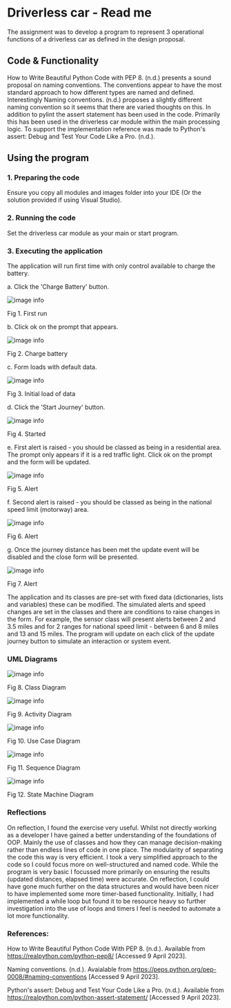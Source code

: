 # Driverless car - Read me
The assignment was to develop a program to represent 3 operational functions of a driverless car as defined in the design proposal.
 
## Code & Functionality
How to Write Beautiful Python Code with PEP 8. (n.d.) presents a sound proposal on naming conventions. The conventions appear to have the most standard approach to how
different types are named and defined. Interestingly
Naming conventions. (n.d.) proposes a slightly different naming convention so it seems that there are varied thoughts on this. In
addition to pylint the assert statement has been used in the code. Primarily this has been used in the driverless
car module within the main processing logic. To support the implementation reference was made to Python's assert: Debug and Test Your
Code Like a Pro. (n.d.).

## Using the program

### 1. Preparing the code
Ensure you copy all modules and images folder into your IDE (Or the solution provided if using Visual Studio).

### 2. Running the code
Set the driverless car module as your main or start program.

### 3. Executing the application
The application will run first time with only control available to charge the battery. 

a. Click the 'Charge Battery' button.

![image info](/images/chargebattery.jpg)

Fig 1. First run

b. Click ok on the prompt that appears.

![image info](./images/chargebatteryok.jpg)

Fig 2. Charge battery

c. Form loads with default data.

![image info](./images/ready.jpg)

Fig 3. Initial load of data

d. Click the 'Start Journey' button.

![image info](./images/started.jpg)

Fig 4. Started

e. First alert is raised - you should be classed as being in a residential area. The prompt only appears if it is a red traffic light. Click ok on the prompt and the form will be updated.

![image info](./images/firstalert.jpg)

Fig 5. Alert

f. Second alert is raised - you should be classed as being in the national speed limit (motorway) area. 

![image info](./images/secondalert.jpg)

Fig 6. Alert

g. Once the journey distance has been met the update event will be disabled and the close form will be presented.  

![image info](./images/finish.jpg)

Fig 7. Alert

The application and its classes are pre-set with fixed data (dictionaries, lists and variables) these can be modified. The simulated alerts and speed changes are set in the classes and there are conditions to raise changes in the form. For example, the sensor class will present alerts between 2 and 3.5 miles and for 2 ranges for national speed limit - between 6 and 8 miles and 13 and 15 miles. The program will update on each click of the update journey button to simulate an interaction or system event.

### UML Diagrams

![image info](./images/classdiagram.jpg)

Fig 8. Class Diagram

![image info](./images/activitydiagram.jpg)

Fig 9. Activity Diagram

![image info](./images/usecasediagram.jpg)

Fig 10. Use Case Diagram

![image info](./images/sequencediagram.jpg)

Fig 11. Sequence Diagram

![image info](./images/statediagram.jpg)

Fig 12. State Machine Diagram


### Reflections
On reflection, I found the exercise very useful. Whilst not directly working as a developer I have gained a better understanding of the foundations of OOP. Mainly the use of classes and how they can manage decision-making rather than endless lines of code in one place. The modularity of separating the code this way is very efficient. I took a very simplified approach to the code so I could focus more on well-structured and named code. While the program is very basic I focussed more primarily on ensuring the results (updated distances, elapsed time) were accurate. On reflection, I could have gone much further on the data structures and would have been nicer to have implemented some more timer-based functionality. Initially, I had implemented a while loop but found it to be resource heavy so further investigation into the use of loops and timers I feel is needed to automate a lot more functionality.



### References:
How to Write Beautiful Python Code With PEP 8. (n.d.). Available from https://realpython.com/python-pep8/
[Accessed 9 April 2023].

Naming conventions. (n.d.). Avaialable from https://peps.python.org/pep-0008/#naming-conventions
[Accessed 9 April 2023].

Python's assert: Debug and Test Your Code Like a Pro. (n.d.). Available from https://realpython.com/python-assert-statement/
[Accessed 9 April 2023].
